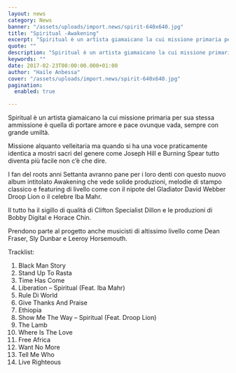 ```yaml
---
layout: news
category: News
banner: "/assets/uploads/import.news/spirit-640x640.jpg"
title: "Spiritual -Awakening"
excerpt: "Spiritual è un artista giamaicano la cui missione primaria per sua stessa ammissione è quella di portare amore e pace ovunque vada, sempre con grande umiltà. Missione alquanto velleitaria ma quando si ha una voce praticamente identica a mostri sacri del genere come Joseph Hill e Burning Spear tutto diventa più facile non c’è che [&hellip"
quote: ""
description: "Spiritual è un artista giamaicano la cui missione primaria per sua stessa ammissione è quella di portare amore e pace ovunque vada, sempre con grande umiltà. Missione alquanto velleitaria ma quando si ha una voce praticamente identica a mostri sacri del genere come Joseph Hill e Burning Spear tutto diventa più facile non c’è che [&hellip"
keywords: ""
date: 2017-02-23T00:00:00.000+01:00
author: "Haile Anbessa"
cover: "/assets/uploads/import.news/spirit-640x640.jpg"
pagination:
  enabled: true

---
```


Spiritual è un artista giamaicano la cui missione primaria per sua stessa ammissione è quella di portare amore e pace ovunque vada, sempre con grande umiltà.

Missione alquanto velleitaria ma quando si ha una voce praticamente identica a mostri sacri del genere come Joseph Hill e Burning Spear tutto diventa più facile non c’è che dire.

I fan del roots anni Settanta avranno pane per i loro denti con questo nuovo album intitolato Awakening che vede solide produzioni, melodie di stampo classico e featuring di livello come con il nipote del Gladiator David Webber Droop Lion o il celebre Iba Mahr.

Il tutto ha il sigillo di qualità di Clifton Specialist Dillon e le produzioni di Bobby Digital e Horace Chin.

Prendono parte al progetto anche musicisti di altissimo livello come Dean Fraser, Sly Dunbar e Leeroy Horsemouth.

Tracklist:

1. Black Man Story
2. Stand Up To Rasta
3. Time Has Come
4. Liberation – Spiritual (Feat. Iba Mahr)
5. Rule Di World
6. Give Thanks And Praise
7. Ethiopia
8. Show Me The Way – Spiritual (Feat. Droop Lion)
9. The Lamb
10. Where Is The Love
11. Free Africa
12. Want No More
13. Tell Me Who
14. Live Righteous